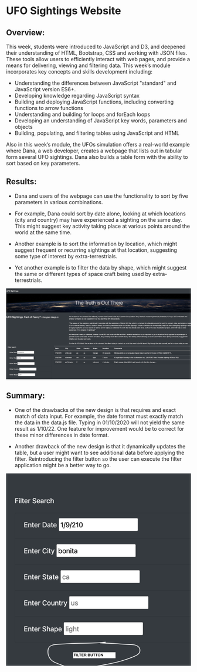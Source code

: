 # UFO Sightings Website

## Overview:

This week, students were introduced to JavaScript and D3, and deepened their understanding of HTML, Bootstrap, CSS and working with JSON files. These tools allow users to efficiently interact with web pages, and provide a means for delivering, viewing and filtering data. This week’s module incorporates key concepts and skills development including:
- Understanding the differences between JavaScript "standard" and JavaScript version ES6+.
- Developing knowledge regarding JavaScript syntax
- Building and deploying JavaScript functions, including converting functions to arrow functions
- Understanding and building for loops and forEach loops
- Developing an understanding of JavaScript key words, parameters and objects
- Building, populating, and filtering tables using JavaScript and HTML

Also in this week’s module, the UFOs simulation offers a real-world example where Dana, a web developer, creates a webpage that lists out in tabular form several UFO sightings. Dana also builds a table form with the ability to sort based on key parameters.


## Results: 

- Dana and users of the webpage can use the functionality to sort by five parameters in various combinations.

- For example, Dana could sort by date alone, looking at which locations (city and country) may have experienced a sighting on the same day. This might suggest key activity taking place at various points around the world at the same time.

- Another example is to sort the information by location, which might suggest frequent or recurring sightings at that location, suggesting some type of interest by extra-terrestrials.

- Yet another example is to filter the data by shape, which might suggest the same or different types of space craft being used by extra-terrestrials.  

![](https://github.com/vjtrom/UFOs/blob/main/images/image%201_a.png)

## Summary:  

- One of the drawbacks of the new design is that requires and exact match of data input. For example, the date format must exactly match the data in the data.js file. Typing in  01/10/2020 will not yield the same result as 1/10/22. One feature for improvement would be to correct for these minor differences in date format. 

- Another drawback of the new design is that it dynamically updates the table, but a user might want to see additional data before applying the filter. Reintroducing the filter button so the user can execute the filter application might be a better way to go. 

![](https://github.com/vjtrom/UFOs/blob/main/images/image%201_b.png)
